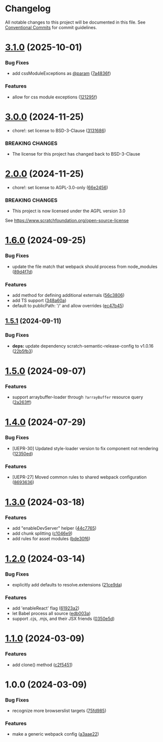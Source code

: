 # Changelog

All notable changes to this project will be documented in this file. See
[Conventional Commits](https://conventionalcommits.org) for commit guidelines.

# [3.1.0](https://github.com/scratchfoundation/scratch-webpack-configuration/compare/v3.0.0...v3.1.0) (2025-10-01)


### Bug Fixes

* add cssModuleExceptions as [@param](https://github.com/param) ([7a4836f](https://github.com/scratchfoundation/scratch-webpack-configuration/commit/7a4836fe12cd916a060123a7468160343d4b1184))


### Features

* allow for css module exceptions ([121295f](https://github.com/scratchfoundation/scratch-webpack-configuration/commit/121295f943f012d1cf26ea41d75d5bcce30ea20e))

# [3.0.0](https://github.com/scratchfoundation/scratch-webpack-configuration/compare/v2.0.0...v3.0.0) (2024-11-25)


* chore!: set license to BSD-3-Clause ([3131686](https://github.com/scratchfoundation/scratch-webpack-configuration/commit/3131686f4fcdd91916f33af3e59fdaeacb425664))


### BREAKING CHANGES

* The license for this project has changed back to BSD-3-Clause

# [2.0.0](https://github.com/scratchfoundation/scratch-webpack-configuration/compare/v1.6.0...v2.0.0) (2024-11-25)


* chore!: set license to AGPL-3.0-only ([66e2456](https://github.com/scratchfoundation/scratch-webpack-configuration/commit/66e2456649350eab6c56f0d6255f3a65d6876eb1))


### BREAKING CHANGES

* This project is now licensed under the AGPL version 3.0

See https://www.scratchfoundation.org/open-source-license

# [1.6.0](https://github.com/scratchfoundation/scratch-webpack-configuration/compare/v1.5.1...v1.6.0) (2024-09-25)


### Bug Fixes

* update the file match that webpack should process from node_modules ([89d4f7d](https://github.com/scratchfoundation/scratch-webpack-configuration/commit/89d4f7de4cb60ab9f262bfb5e765d67c7fc367a1))


### Features

* add method for defining additional externals ([56c3806](https://github.com/scratchfoundation/scratch-webpack-configuration/commit/56c38066111ec5d67d1faf39dc4ddaea5a091f90))
* add TS support ([348a60a](https://github.com/scratchfoundation/scratch-webpack-configuration/commit/348a60a0744bd881da3de792b900d9ec76e4eead))
* default to publicPath: '/' and allow overrides ([ec47b45](https://github.com/scratchfoundation/scratch-webpack-configuration/commit/ec47b45ea04b884b75b1b7df9a1cf3acff9443fb))

## [1.5.1](https://github.com/scratchfoundation/scratch-webpack-configuration/compare/v1.5.0...v1.5.1) (2024-09-11)


### Bug Fixes

* **deps:** update dependency scratch-semantic-release-config to v1.0.16 ([22b5fb3](https://github.com/scratchfoundation/scratch-webpack-configuration/commit/22b5fb3bcfb4df3a4f06eb6f82398771fab8bbd7))

# [1.5.0](https://github.com/scratchfoundation/scratch-webpack-configuration/compare/v1.4.0...v1.5.0) (2024-09-07)


### Features

* support arraybuffer-loader through `?arrayBuffer` resource query ([2a263ff](https://github.com/scratchfoundation/scratch-webpack-configuration/commit/2a263ff6e5f7cf895fac09d42866f3b6cf912e7f))

# [1.4.0](https://github.com/scratchfoundation/scratch-webpack-configuration/compare/v1.3.0...v1.4.0) (2024-07-29)


### Bug Fixes

* [UEPR-30] Updated style-loader version to fix component not rendering ([12350ed](https://github.com/scratchfoundation/scratch-webpack-configuration/commit/12350eda5774dbbaeded5e83e6f2a4aac70707bc))


### Features

* [UEPR-27] Moved common rules to shared webpack configuration ([8693636](https://github.com/scratchfoundation/scratch-webpack-configuration/commit/8693636e6dac0d305bade76d2056d2be7bf0e13c))

# [1.3.0](https://github.com/scratchfoundation/scratch-webpack-configuration/compare/v1.2.0...v1.3.0) (2024-03-18)


### Features

* add "enableDevServer" helper ([44c7765](https://github.com/scratchfoundation/scratch-webpack-configuration/commit/44c77658baeafaa715354e5de884cfefbc74d278))
* add chunk splitting ([c1046e9](https://github.com/scratchfoundation/scratch-webpack-configuration/commit/c1046e9a91c778bb237a0a4214ebcd95d5bc188c))
* add rules for asset modules ([bde30f6](https://github.com/scratchfoundation/scratch-webpack-configuration/commit/bde30f62b08697dee68a2750cf5b2650699eaf67))

# [1.2.0](https://github.com/scratchfoundation/scratch-webpack-configuration/compare/v1.1.0...v1.2.0) (2024-03-14)


### Bug Fixes

* explicitly add defaults to resolve.extensions ([21ce9da](https://github.com/scratchfoundation/scratch-webpack-configuration/commit/21ce9da9df20c83bea9b9c57d8a9d8bef96e3831))


### Features

* add 'enableReact' flag ([61923a2](https://github.com/scratchfoundation/scratch-webpack-configuration/commit/61923a29883fb5089441b6bc3cd9f8e65a078c9d))
* let Babel process all source ([edb003a](https://github.com/scratchfoundation/scratch-webpack-configuration/commit/edb003a62e30ac327dd2d0d82202285370589828))
* support .cjs, .mjs, and their JSX friends ([0350e5d](https://github.com/scratchfoundation/scratch-webpack-configuration/commit/0350e5ddef03f825cd79100e3e2ee4156ee76957))

# [1.1.0](https://github.com/scratchfoundation/scratch-webpack-configuration/compare/v1.0.0...v1.1.0) (2024-03-09)


### Features

* add clone() method ([c2f5451](https://github.com/scratchfoundation/scratch-webpack-configuration/commit/c2f5451022f99951dd0a1725f5fb752514882229))

# 1.0.0 (2024-03-09)


### Bug Fixes

* recognize more browserslist targets ([75fd985](https://github.com/scratchfoundation/scratch-webpack-configuration/commit/75fd985720674b480e13ce5431114432360e2abe))


### Features

* make a generic webpack config ([a3aae22](https://github.com/scratchfoundation/scratch-webpack-configuration/commit/a3aae2277fa2ec97a4c3d9a89348846d024a1099))
